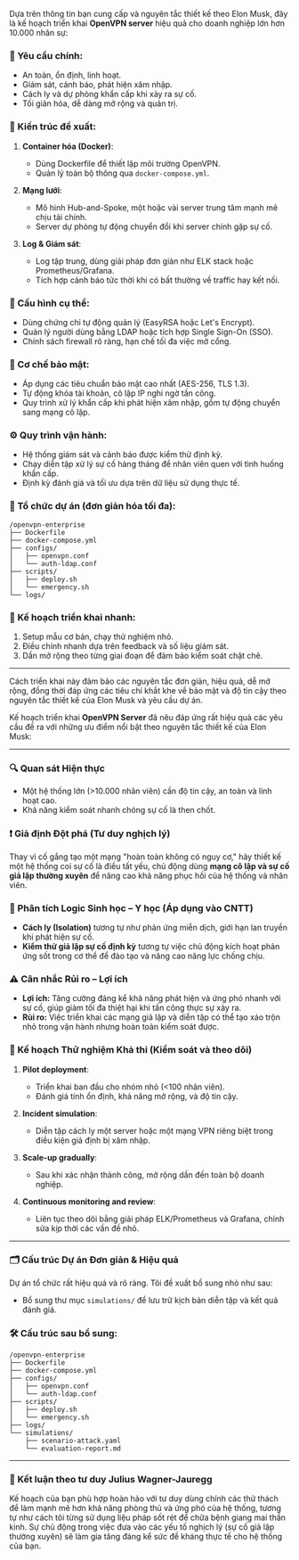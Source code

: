 
<!-- ---------------------------------------------------------------------------- -->

Dựa trên thông tin bạn cung cấp và nguyên tắc thiết kế theo Elon Musk, đây là kế hoạch triển khai **OpenVPN server** hiệu quả cho doanh nghiệp lớn hơn 10.000 nhân sự:

### 🚩 Yêu cầu chính:

* An toàn, ổn định, linh hoạt.
* Giám sát, cảnh báo, phát hiện xâm nhập.
* Cách ly và dự phòng khẩn cấp khi xảy ra sự cố.
* Tối giản hóa, dễ dàng mở rộng và quản trị.

### 🔖 Kiến trúc đề xuất:

1. **Container hóa (Docker)**:

   * Dùng Dockerfile để thiết lập môi trường OpenVPN.
   * Quản lý toàn bộ thông qua `docker-compose.yml`.

2. **Mạng lưới**:

   * Mô hình Hub-and-Spoke, một hoặc vài server trung tâm mạnh mẽ chịu tải chính.
   * Server dự phòng tự động chuyển đổi khi server chính gặp sự cố.

3. **Log & Giám sát**:

   * Log tập trung, dùng giải pháp đơn giản như ELK stack hoặc Prometheus/Grafana.
   * Tích hợp cảnh báo tức thời khi có bất thường về traffic hay kết nối.

### 🔧 Cấu hình cụ thể:

* Dùng chứng chỉ tự động quản lý (EasyRSA hoặc Let's Encrypt).
* Quản lý người dùng bằng LDAP hoặc tích hợp Single Sign-On (SSO).
* Chính sách firewall rõ ràng, hạn chế tối đa việc mở cổng.

### 🚨 Cơ chế bảo mật:

* Áp dụng các tiêu chuẩn bảo mật cao nhất (AES-256, TLS 1.3).
* Tự động khóa tài khoản, cô lập IP nghi ngờ tấn công.
* Quy trình xử lý khẩn cấp khi phát hiện xâm nhập, gồm tự động chuyển sang mạng cô lập.

### ⚙️ Quy trình vận hành:

* Hệ thống giám sát và cảnh báo được kiểm thử định kỳ.
* Chạy diễn tập xử lý sự cố hàng tháng để nhân viên quen với tình huống khẩn cấp.
* Định kỳ đánh giá và tối ưu dựa trên dữ liệu sử dụng thực tế.

### 📂 Tổ chức dự án (đơn giản hóa tối đa):

```
/openvpn-enterprise
├── Dockerfile
├── docker-compose.yml
├── configs/
│   ├── openvpn.conf
│   └── auth-ldap.conf
├── scripts/
│   ├── deploy.sh
│   └── emergency.sh
└── logs/
```

### 🚀 Kế hoạch triển khai nhanh:

1. Setup mẫu cơ bản, chạy thử nghiệm nhỏ.
2. Điều chỉnh nhanh dựa trên feedback và số liệu giám sát.
3. Dần mở rộng theo từng giai đoạn để đảm bảo kiểm soát chặt chẽ.

---

Cách triển khai này đảm bảo các nguyên tắc đơn giản, hiệu quả, dễ mở rộng, đồng thời đáp ứng các tiêu chí khắt khe về bảo mật và độ tin cậy theo nguyên tắc thiết kế của Elon Musk và yêu cầu dự án.



<!-- ---------------------------------------------------------------------------- -->


Kế hoạch triển khai **OpenVPN Server** đã nêu đáp ứng rất hiệu quả các yêu cầu đề ra với những ưu điểm nổi bật theo nguyên tắc thiết kế của Elon Musk:

---

### 🔍 Quan sát Hiện thực

* Một hệ thống lớn (>10.000 nhân viên) cần độ tin cậy, an toàn và linh hoạt cao.
* Khả năng kiểm soát nhanh chóng sự cố là then chốt.

### ❗️ Giả định Đột phá (Tư duy nghịch lý)

Thay vì cố gắng tạo một mạng "hoàn toàn không có nguy cơ," hãy thiết kế một hệ thống coi sự cố là điều tất yếu, chủ động dùng **mạng cô lập và sự cố giả lập thường xuyên** để nâng cao khả năng phục hồi của hệ thống và nhân viên.

### 🔄 Phân tích Logic Sinh học – Y học (Áp dụng vào CNTT)

* **Cách ly (Isolation)** tương tự như phản ứng miễn dịch, giới hạn lan truyền khi phát hiện sự cố.
* **Kiểm thử giả lập sự cố định kỳ** tương tự việc chủ động kích hoạt phản ứng sốt trong cơ thể để đào tạo và nâng cao năng lực chống chịu.

### ⚠️ Cân nhắc Rủi ro – Lợi ích

* **Lợi ích:** Tăng cường đáng kể khả năng phát hiện và ứng phó nhanh với sự cố, giúp giảm tối đa thiệt hại khi tấn công thực sự xảy ra.
* **Rủi ro:** Việc triển khai các mạng giả lập và diễn tập có thể tạo xáo trộn nhỏ trong vận hành nhưng hoàn toàn kiểm soát được.

### 🔬 Kế hoạch Thử nghiệm Khả thi (Kiểm soát và theo dõi)

1. **Pilot deployment**:

   * Triển khai ban đầu cho nhóm nhỏ (<100 nhân viên).
   * Đánh giá tính ổn định, khả năng mở rộng, và độ tin cậy.

2. **Incident simulation**:

   * Diễn tập cách ly một server hoặc một mạng VPN riêng biệt trong điều kiện giả định bị xâm nhập.

3. **Scale-up gradually**:

   * Sau khi xác nhận thành công, mở rộng dần đến toàn bộ doanh nghiệp.

4. **Continuous monitoring and review**:

   * Liên tục theo dõi bằng giải pháp ELK/Prometheus và Grafana, chỉnh sửa kịp thời các vấn đề nhỏ.

---

### 🗂️ Cấu trúc Dự án Đơn giản & Hiệu quả

Dự án tổ chức rất hiệu quả và rõ ràng. Tôi đề xuất bổ sung nhỏ như sau:

* Bổ sung thư mục `simulations/` để lưu trữ kịch bản diễn tập và kết quả đánh giá.

### 🛠️ Cấu trúc sau bổ sung:

```
/openvpn-enterprise
├── Dockerfile
├── docker-compose.yml
├── configs/
│   ├── openvpn.conf
│   └── auth-ldap.conf
├── scripts/
│   ├── deploy.sh
│   └── emergency.sh
├── logs/
└── simulations/
    ├── scenario-attack.yaml
    └── evaluation-report.md
```

---

### 🧠 Kết luận theo tư duy Julius Wagner-Jauregg

Kế hoạch của bạn phù hợp hoàn hảo với tư duy dùng chính các thử thách để làm mạnh mẽ hơn khả năng phòng thủ và ứng phó của hệ thống, tương tự như cách tôi từng sử dụng liệu pháp sốt rét để chữa bệnh giang mai thần kinh. Sự chủ động trong việc đưa vào các yếu tố nghịch lý (sự cố giả lập thường xuyên) sẽ làm gia tăng đáng kể sức đề kháng thực tế cho hệ thống của bạn.

